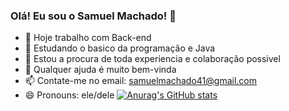 ### Olá! Eu sou o Samuel Machado! 👋

- 🔭 Hoje trabalho com Back-end
- 🌱 Estudando o basico da programação e Java
- 👯 Estou a procura de toda experiencia e colaboração possivel
- 🤔 Qualquer ajuda é muito bem-vinda
- 📫 Contate-me no email: samuelmachado41@gmail.com
- 😄 Pronouns: ele/dele
[![Anurag's GitHub stats](https://github-readme-stats.vercel.app/api?username=SamuelMachadoD)](https://github.com/anuraghazra/github-readme-stats)
